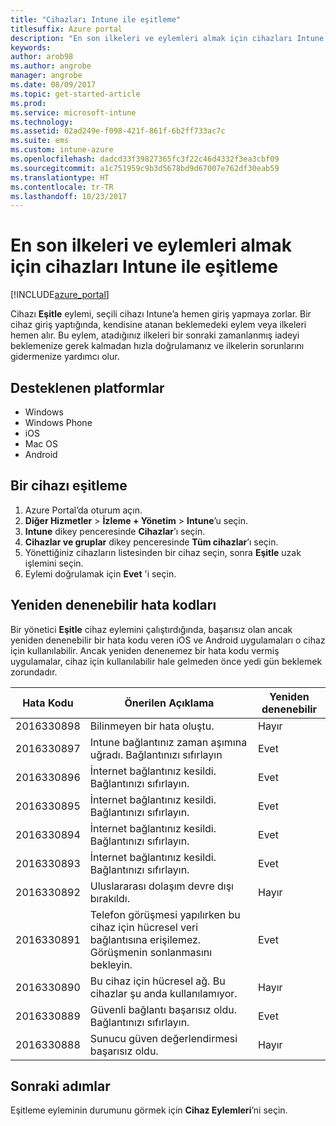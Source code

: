 ```yaml
---
title: "Cihazları Intune ile eşitleme"
titlesuffix: Azure portal
description: "En son ilkeleri ve eylemleri almak için cihazları Intune ile eşitlemeyi öğrenin.\""
keywords: 
author: arob98
ms.author: angrobe
manager: angrobe
ms.date: 08/09/2017
ms.topic: get-started-article
ms.prod: 
ms.service: microsoft-intune
ms.technology: 
ms.assetid: 02ad249e-f098-421f-861f-6b2ff733ac7c
ms.suite: ems
ms.custom: intune-azure
ms.openlocfilehash: dadcd33f39827365fc3f22c46d4332f3ea3cbf09
ms.sourcegitcommit: a1c751959c9b3d5678bd9d67007e762df30eab59
ms.translationtype: HT
ms.contentlocale: tr-TR
ms.lasthandoff: 10/23/2017
---
```

# <a name="sync-devices-with-intune-to-get-the-latest-policies-and-actions"></a>En son ilkeleri ve eylemleri almak için cihazları Intune ile eşitleme


[!INCLUDE[azure_portal](./includes/azure_portal.md)]

Cihazı **Eşitle** eylemi, seçili cihazı Intune’a hemen giriş yapmaya zorlar. Bir cihaz giriş yaptığında, kendisine atanan beklemedeki eylem veya ilkeleri hemen alır.  Bu eylem, atadığınız ilkeleri bir sonraki zamanlanmış iadeyi beklemenize gerek kalmadan hızla doğrulamanız ve ilkelerin sorunlarını gidermenize yardımcı olur.

## <a name="supported-platforms"></a>Desteklenen platformlar

- Windows
- Windows Phone
- iOS
- Mac OS
- Android

## <a name="how-to-sync-a-device"></a>Bir cihazı eşitleme

1. Azure Portal’da oturum açın.
2. **Diğer Hizmetler** > **İzleme + Yönetim** > **Intune**’u seçin.
3. **Intune** dikey penceresinde **Cihazlar**’ı seçin.
4. **Cihazlar ve gruplar** dikey penceresinde **Tüm cihazlar**’ı seçin.
5. Yönettiğiniz cihazların listesinden bir cihaz seçin, sonra **Eşitle** uzak işlemini seçin.
7. Eylemi doğrulamak için **Evet** 'i seçin.


## <a name="retriable-error-codes"></a>Yeniden denenebilir hata kodları

Bir yönetici **Eşitle** cihaz eylemini çalıştırdığında, başarısız olan ancak yeniden denenebilir bir hata kodu veren iOS ve Android uygulamaları o cihaz için kullanılabilir. Ancak yeniden denenemez bir hata kodu vermiş uygulamalar, cihaz için kullanılabilir hale gelmeden önce yedi gün beklemek zorundadır.


| Hata Kodu  | Önerilen Açıklama                                                                                                                  | Yeniden denenebilir |
|-------------|----------------------------------------------------------------------------------------------------------------------------------------|-----------|
| 2016330898 | Bilinmeyen bir hata oluştu.                                                                                                             | Hayır        |
| 2016330897 | Intune bağlantınız zaman aşımına uğradı. Bağlantınızı sıfırlayın                                                                             | Evet       |
| 2016330896 | İnternet bağlantınız kesildi. Bağlantınızı sıfırlayın.                                                                            | Evet       |
| 2016330895 | İnternet bağlantınız kesildi. Bağlantınızı sıfırlayın.                                                                            | Evet       |
| 2016330894 | İnternet bağlantınız kesildi. Bağlantınızı sıfırlayın.                                                                            | Evet       |
| 2016330893 | İnternet bağlantınız kesildi. Bağlantınızı sıfırlayın.                                                                            | Evet       |
| 2016330892 | Uluslararası dolaşım devre dışı bırakıldı.                                                                                                     | Hayır        |
| 2016330891 | Telefon görüşmesi yapılırken bu cihaz için hücresel veri bağlantısına erişilemez. Görüşmenin sonlanmasını bekleyin. | Evet       |
| 2016330890 | Bu cihaz için hücresel ağ. Bu cihazlar şu anda kullanılamıyor.                                                   | Hayır        |
| 2016330889 | Güvenli bağlantı başarısız oldu. Bağlantınızı sıfırlayın.                                                                                   | Evet       |
| 2016330888 | Sunucu güven değerlendirmesi başarısız oldu.                                                                                                | Hayır        |

## <a name="next-steps"></a>Sonraki adımlar

Eşitleme eyleminin durumunu görmek için **Cihaz Eylemleri**’ni seçin. 
